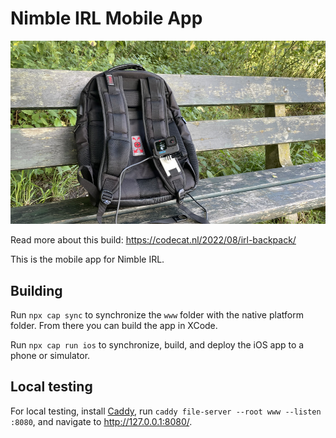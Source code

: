# Nimble IRL Mobile App
![](/backpack.jpg)

Read more about this build: https://codecat.nl/2022/08/irl-backpack/

This is the mobile app for Nimble IRL.

## Building
Run `npx cap sync` to synchronize the `www` folder with the native platform folder. From there you can build the app in XCode.

Run `npx cap run ios` to synchronize, build, and deploy the iOS app to a phone or simulator.

## Local testing
For local testing, install [Caddy](https://caddyserver.com/), run `caddy file-server --root www --listen :8080`, and navigate to http://127.0.0.1:8080/.
